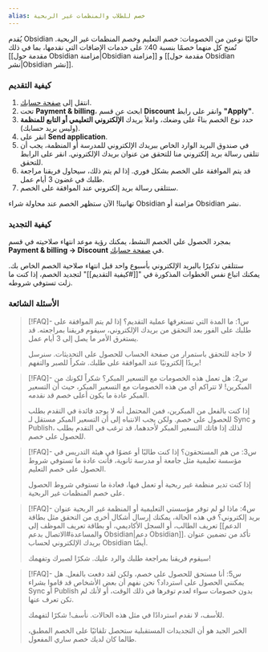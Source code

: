 ```yaml
---
alias: خصم للطلاب والمنظمات غير الربحية
---
```


يُقدم Obsidian حاليًا نوعين من الخصومات: خصم التعليم وخصم المنظمات غير الربحية. تُمنح كل منهما خصمًا بنسبة 40٪ على خدمات الإضافات التي نقدمها، بما في ذلك [[مقدمة حول Obsidian مزامنة|Obsidian مزامنة]] و [[مقدمة حول Obsidian نشر|Obsidian نشر]].

### كيفية التقديم

1. انتقل إلى [صفحة حسابك](https://obsidian.md/account).
2. تحت **Payment & billing**، ابحث عن قسم **Discount** وانقر على رابط **"Apply"**.
3. حدد نوع الخصم بناءً على وضعك، واملأ بريدك **الإلكتروني التعليمي أو التابع للمنظمة** (وليس بريد حسابك).
4. انقر على **Send application**.
5. في صندوق البريد الوارد الخاص ببريدك الإلكتروني للمدرسة أو المنظمة، يجب أن تتلقى رسالة بريد إلكتروني منا للتحقق من عنوان بريدك الإلكتروني. انقر على الرابط للتحقق.
6. قد يتم الموافقة على الخصم بشكل فوري. إذا لم يتم ذلك، سيحاول فريقنا مراجعة طلبك في غضون 3 أيام عمل.
7. ستتلقى رسالة بريد إلكتروني عند الموافقة على الخصم.

تهانينا! الآن ستظهر الخصم عند محاولة شراء Obsidian مزامنة أو Obsidian نشر.

### كيفية التجديد

بمجرد الحصول على الخصم النشط، يمكنك رؤية موعد انتهاء صلاحيته في قسم **Payment & billing → Discount** في [صفحة حسابك](https://obsidian.md/account).

ستتلقى تذكيرًا بالبريد الإلكتروني بأسبوع واحد قبل انتهاء صلاحية الخصم الخاص بك. يمكنك اتباع نفس الخطوات المذكورة في "[[#كيفية التقديم]]" لتجديد الخصم، إذا كنت ما زلت تستوفي شروطه.

### الأسئلة الشائعة

> [!FAQ]- س1: ما المدة التي تستغرقها عملية التقديم؟
> إذا لم يتم الموافقة على طلبك على الفور بعد التحقق من بريدك الإلكتروني، سيقوم فريقنا بمراجعته. قد يستغرق الأمر ما يصل إلى 3 أيام عمل.
>
> لا حاجة للتحقق باستمرار من صفحة الحساب للحصول على التحديثات. سنرسل بريدًا إلكترونيًا عند الموافقة على طلبك. شكراً للصبر والتفهم!

> [!FAQ]- س2: هل تعمل هذه الخصومات مع التسعير المبكر؟
> شكراً لكونك من المبكرين! لا تتراكم أي من هذه الخصومات مع التسعير المبكر، حيث أن التسعير المبكر عادة ما يكون أعلى خصم قد نقدمه.
>
> إذا كنت بالفعل من المبكرين، فمن المحتمل أنه لا يوجد فائدة في التقدم بطلب للحصول على خصم. ولكن يجب الانتباه إلى أن التسعير المبكر مستقل لـ Sync و Publish، لذلك إذا فاتك التسعير المبكر لأحدهما، قد ترغب في التقدم بطلب للحصول على خصم.

> [!FAQ]- س3: من هم المستحقون؟
> إذا كنت طالبًا أو عضوًا في هيئة التدريس في مؤسسة تعليمية مثل جامعة أو مدرسة ثانوية، فأنت عادة ما تستوفي شروط الحصول على خصم التعليم.
>
> إذا كنت تدير منظمة غير ربحية أو تعمل فيها، فعادة ما تستوفي شروط الحصول على خصم المنظمات غير الربحية.

> [!FAQ]- س4: ماذا لو لم توفر مؤسستي التعليمية أو المنظمة غير الربحية عنوان بريد إلكتروني؟
> في هذه الحالة، يمكنك إرسال أشكال أخرى من التحقق مثل بطاقة تعريف الطالب، أو السجل الأكاديمي، أو بطاقة تعريف الموظف إلى [[الدعم والمساعدة#الاتصال بدعم Obsidian|دعم Obsidian]]. تأكد من تضمين عنوان بريدك الإلكتروني لحساب Obsidian أيضًا.
>
> سيقوم فريقنا بمراجعة طلبك والرد عليك. شكرًا لصبرك وتفهمك!

> [!FAQ]- س5: أنا مستحق للحصول على خصم، ولكن لقد دفعت بالفعل. هل يمكنني الحصول على استرداد؟
> نحن نفهم أن بعض الأشخاص قد قاموا بشراء Sync أو Publish بدون خصومات سواء لعدم توفرها في ذلك الوقت، أو لأنك لم تكن تعرف عنها.
>
> للأسف، لا نقدم استردادًا في مثل هذه الحالات. نأسف! شكرًا لتفهمك.
>
> الخبر الجيد هو أن التجديدات المستقبلية ستحصل تلقائيًا على الخصم المطبق، طالما كان لديك خصم ساري المفعول.
